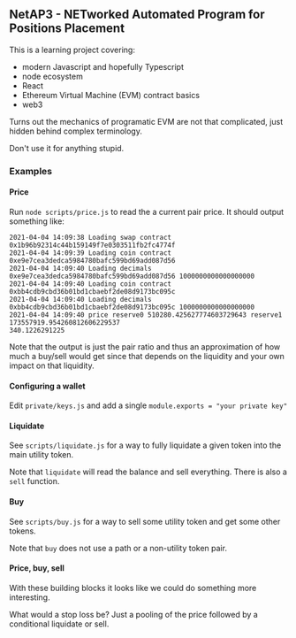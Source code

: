 ## NetAP3 - NETworked Automated Program for Positions Placement

This is a learning project covering:

* modern Javascript and hopefully Typescript
* node ecosystem
* React
* Ethereum Virtual Machine (EVM) contract basics
* web3

Turns out the mechanics of programatic EVM are not that complicated,
just hidden behind complex terminology.

Don't use it for anything stupid.

### Examples

#### Price

Run `node scripts/price.js` to read the a current pair price. It should output something like:

```
2021-04-04 14:09:38 Loading swap contract 0x1b96b92314c44b159149f7e0303511fb2fc4774f
2021-04-04 14:09:39 Loading coin contract 0xe9e7cea3dedca5984780bafc599bd69add087d56
2021-04-04 14:09:40 Loading decimals 0xe9e7cea3dedca5984780bafc599bd69add087d56 1000000000000000000
2021-04-04 14:09:40 Loading coin contract 0xbb4cdb9cbd36b01bd1cbaebf2de08d9173bc095c
2021-04-04 14:09:40 Loading decimals 0xbb4cdb9cbd36b01bd1cbaebf2de08d9173bc095c 1000000000000000000
2021-04-04 14:09:40 price reserve0 510280.425627774603729643 reserve1 173557919.954260812606229537
340.1226291225
```

Note that the output is just the pair ratio and thus an approximation of how much a buy/sell
would get since that depends on the liquidity and your own impact on that liquidity.

#### Configuring a wallet

Edit `private/keys.js` and add a single `module.exports = "your private key"`

#### Liquidate

See `scripts/liquidate.js` for a way to fully liquidate a given token into the main utility token.

Note that `liquidate` will read the balance and sell everything. There is also a `sell` function.

#### Buy

See `scripts/buy.js` for a way to sell some utility token and get some other tokens.

Note that `buy` does not use a path or a non-utility token pair.

#### Price, buy, sell

With these building blocks it looks like we could do something more interesting.

What would a stop loss be? Just a pooling of the price followed by a conditional liquidate or sell.
